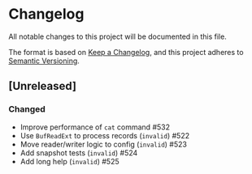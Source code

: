 # Changelog

All notable changes to this project will be documented in this file.

The format is based on [Keep a Changelog](https://keepachangelog.com/en/1.0.0/),
and this project adheres to [Semantic Versioning](https://semver.org/spec/v2.0.0.html).

## [Unreleased]

### Changed

* Improve performance of `cat` command #532
* Use `BufReadExt` to process records (`invalid`) #522
* Move reader/writer logic to config (`invalid`) #523
* Add snapshot tests (`invalid`) #524
* Add long help (`invalid`) #525
